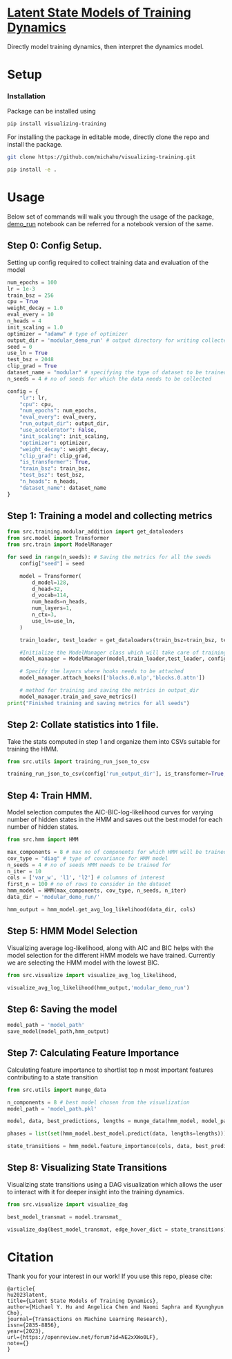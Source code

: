 # [Latent State Models of Training Dynamics](https://arxiv.org/abs/2308.09543)

Directly model training dynamics, then interpret the dynamics model.

# Setup

### Installation

Package can be installed using

```bash
pip install visualizing-training
```

For installing the package in editable mode, directly clone the repo and install the package.

```bash
git clone https://github.com/michahu/visualizing-training.git

pip install -e .
```

# Usage

Below set of commands will walk you through the usage of the package, [demo_run](https://github.com/michahu/visualizing-training/blob/main/demo_run.ipynb) notebook can be referred for a notebook version of the same.

## Step 0: Config Setup.

Setting up config required to collect training data and evaluation of the model

```python
num_epochs = 100
lr = 1e-3
train_bsz = 256
cpu = True
weight_decay = 1.0
eval_every = 10
n_heads = 4
init_scaling = 1.0
optimizer = "adamw" # type of optimizer
output_dir = 'modular_demo_run' # output directory for writing collected metrics
seed = 0
use_ln = True
test_bsz = 2048
clip_grad = True
dataset_name = "modular" # specifying the type of dataset to be trained on
n_seeds = 4 # no of seeds for which the data needs to be collected

config = {
    "lr": lr,
    "cpu": cpu,
    "num_epochs": num_epochs,
    "eval_every": eval_every,
    "run_output_dir": output_dir,
    "use_accelerator": False,
    "init_scaling": init_scaling,
    "optimizer": optimizer,
    "weight_decay": weight_decay,
    "clip_grad": clip_grad,
    "is_transformer": True,
    "train_bsz": train_bsz,
    "test_bsz": test_bsz,
    "n_heads": n_heads,
    "dataset_name": dataset_name
}
```

## Step 1: Training a model and collecting metrics

```python
from src.training.modular_addition import get_dataloaders
from src.model import Transformer
from src.train import ModelManager

for seed in range(n_seeds): # Saving the metrics for all the seeds
    config["seed"] = seed

    model = Transformer(
        d_model=128,
        d_head=32,
        d_vocab=114,
        num_heads=n_heads,
        num_layers=1,
        n_ctx=3,
        use_ln=use_ln,
    )

    train_loader, test_loader = get_dataloaders(train_bsz=train_bsz, test_bsz=test_bsz)

    #Initialize the ModelManager class which will take care of training and collecting the metrics
    model_manager = ModelManager(model,train_loader,test_loader, config)

    # Specify the layers where hooks needs to be attached
    model_manager.attach_hooks(['blocks.0.mlp','blocks.0.attn'])

    # method for training and saving the metrics in output_dir
    model_manager.train_and_save_metrics()
print("Finished training and saving metrics for all seeds")
```

## Step 2: Collate statistics into 1 file.

Take the stats computed in step 1 and organize them into CSVs suitable for training the HMM.

```python
from src.utils import training_run_json_to_csv

training_run_json_to_csv(config['run_output_dir'], is_transformer=True, has_loss=False, lr=lr, optimizer=config['optimizer'], init_scaling=config['init_scaling'], input_dir=config['run_output_dir'], n_seeds=n_seeds)
```

## Step 4: Train HMM.

Model selection computes the AIC-BIC-log-likelihood curves for varying number of hidden states in the HMM and saves out the best model for each number of hidden states.

```python
from src.hmm import HMM

max_components = 8 # max no of components for which HMM will be trained
cov_type = "diag" # type of covariance for HMM model
n_seeds = 4 # no of seeds HMM needs to be trained for
n_iter = 10
cols = ['var_w', 'l1', 'l2'] # columnns of interest
first_n = 100 # no of rows to consider in the dataset
hmm_model = HMM(max_components, cov_type, n_seeds, n_iter)
data_dir = 'modular_demo_run/'

hmm_output = hmm_model.get_avg_log_likelihood(data_dir, cols)
```

## Step 5: HMM Model Selection

Visualizing average log-likelihood, along with AIC and BIC helps with the model selection for the different HMM models we have trained. Currently we are selecting the HMM model with the lowest BIC.

```python
from src.visualize import visualize_avg_log_likelihood,

visualize_avg_log_likelihood(hmm_output,'modular_demo_run')
```

## Step 6: Saving the model

```python
model_path = 'model_path'
save_model(model_path,hmm_output)
```

## Step 7: Calculating Feature Importance

Calculating feature importance to shortlist top n most important features contributing to a state transition

```python
from src.utils import munge_data

n_components = 8 # best model chosen from the visualization
model_path = 'model_path.pkl'

model, data, best_predictions, lengths = munge_data(hmm_model, model_path, data_dir, cols, n_components)

phases = list(set(hmm_model.best_model.predict(data, lengths=lengths)))

state_transitions = hmm_model.feature_importance(cols, data, best_predictions,phases,lengths) # dictionary storing state transitions
```

## Step 8: Visualizing State Transitions

Visualizing state transitions using a DAG visualization which allows the user to interact with it for deeper insight into the training dynamics.

```python
from src.visualize import visualize_dag

best_model_transmat = model.transmat_

visualize_dag(best_model_transmat, edge_hover_dict = state_transitions)
```

# Citation

Thank you for your interest in our work! If you use this repo, please cite:

```
@article{
hu2023latent,
title={Latent State Models of Training Dynamics},
author={Michael Y. Hu and Angelica Chen and Naomi Saphra and Kyunghyun Cho},
journal={Transactions on Machine Learning Research},
issn={2835-8856},
year={2023},
url={https://openreview.net/forum?id=NE2xXWo0LF},
note={}
}
```
